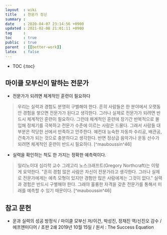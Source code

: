 ```yaml
---
layout  : wiki
title   : 전문가 정신
summary : 
date    : 2020-04-07 23:14:56 +0900
updated : 2021-02-08 21:01:11 +0900
tag     : 
toc     : true
public  : true
parent  : [[better-work]]
latex   : false
---
```

* TOC
{:toc}

## 마이클 모부신이 말하는 전문가

- 전문가가 되려면 체계적인 훈련이 필요하다

> 우리는 실력과 경험도 분명히 구별해야 한다.
흔히 사람들은 한 분야에서 오랫동안 경험을 쌓으면 전문가가 된다고 생각한다.
그러나 실제로 전문가가 되려면 반드시 체계적인 훈련이 필요하다.
그런데 체계적인 훈련에 장기간 반복적으로 몰입해 정체기를 극복하고 전문가 수준에 이르는 사람은 드물다.
그래서 사람들 대부분은 적당한 선에서 만족하고 안주한다.
예컨대 능숙한 자동차 수리공, 배관공, 건축가가 되는 것으로 충분하다고 생각한다.
반면 정상급 음악가나 운동 선수가 되려면 체계적인 훈련이 반드시 필요하다.
[^mauboussin^46]

- 실력을 확인하는 척도 한 가지는 정확한 예측력이다.

> 일리노이대 심리학 교수 그레고리 노스크래프트(Gregory Northcraft)는 이렇게 요약한다.
"흔히 경험 많은 사람은 자신이 전문가라고 생각한다.
그러나 실제로 전문가에게는 예측 모형이 있지만 경험만 많은 사람에게는 그것이 없다."
실력과 경험은 반드시 구별해야 한다. 그래야 훌륭한 자격을 갖춘 전문가를 통해서 미래를 예측할 수 있기 때문이다.
[^mauboussin^46]

## 참고 문헌

- 운과 실력의 성공 방정식 / 마이클 모부신 저/이건, 박성진, 정채진 역/신진오 감수 / 에프엔미디어 / 초판 2쇄 2019년 10월 15일 / 원서 : The Success Equation

